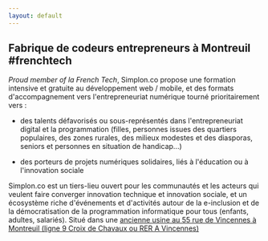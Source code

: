 ```yaml
---
layout: default
---
```


Fabrique de codeurs entrepreneurs à Montreuil #frenchtech
---------------------------------------------------------


*Proud member of la French Tech*, Simplon.co propose une formation intensive et gratuite au développement web / mobile, et des formats d'accompagnement vers l'entrepreneuriat numérique tourné prioritairement vers :

* des talents défavorisés ou sous-représentés dans l'entrepreneuriat digital et la programmation (filles, personnes issues des quartiers populaires, des zones rurales, des milieux modestes et des diasporas, seniors et personnes en situation de handicap...)

* des porteurs de projets numériques solidaires, liés à l'éducation ou à l'innovation sociale


Simplon.co est un tiers-lieu ouvert pour les communautés et les acteurs qui veulent faire converger innovation technique et innovation sociale, et un écosystème riche d'événements et d'activités autour de la e-inclusion et de la démocratisation de la programmation informatique pour tous (enfants, adultes, salariés).
Situé dans une [ancienne usine au 55 rue de Vincennes à Montreuil (ligne 9 Croix de Chavaux ou RER A Vincennes)](https://www.google.com/maps/place/55+Rue+de+Vincennes/@48.8544906,2.4359668,17z/data=!3m1!4b1!4m2!3m1!1s0x47e66d5f8a4cb333:0x9535ab9bdafaa332)
